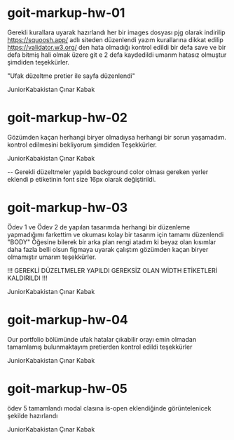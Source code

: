 # goit-markup-hw-01

Gerekli kurallara uyarak hazırlandı her bir images dosyası pjg olarak indirilip https://squoosh.app/ adlı siteden düzenlendi
yazım kurallarına dikkat edilip https://validator.w3.org/ den hata olmadığı kontrol edildi bir defa save ve bir defa bitmiş
hali olmak üzere git e 2 defa kaydedildi umarım hatasız olmuştur şimdiden teşekkürler.

"Ufak düzeltme pretier ile sayfa düzenlendi"

JuniorKabakistan
Çınar Kabak

# goit-markup-hw-02

Gözümden kaçan herhangi biryer olmadıysa herhangi bir sorun yaşamadım. kontrol edilmesini bekliyorum şimdiden Teşekkürler.

JuniorKabakistan
Çınar Kabak

-- Gerekli düzeltmeler yapıldı background color olması gereken yerler eklendi p etiketinin font size 16px olarak değiştirildi.

# goit-markup-hw-03

Ödev 1 ve Ödev 2 de yapılan tasarımda herhangi bir düzenleme yapmadığımı farkettim ve okuması kolay bir tasarım için
tamamı düzenlendi "BODY" Öğesine bilerek bir arka plan rengi atadım ki beyaz olan kısımlar daha fazla belli olsun
figmaya uyarak çalıştım gözümden kaçan biryer olmamıştır umarım teşekkürler.

!!! GEREKLİ DÜZELTMELER YAPILDI GEREKSİZ OLAN WİDTH ETİKETLERİ KALDIRILDI !!!

JuniorKabakistan
Çınar Kabak

# goit-markup-hw-04

Our portfolio bölümünde ufak hatalar çıkabilir orayı emin olmadan tamamlamış bulunmaktayım pretierden kontrol edildi teşekkürler

JuniorKabakistan
Çınar Kabak

# goit-markup-hw-05

ödev 5 tamamlandı modal clasına is-open eklendiğinde görüntelenicek şekilde hazırlandı

JuniorKabakistan
Çınar Kabak
